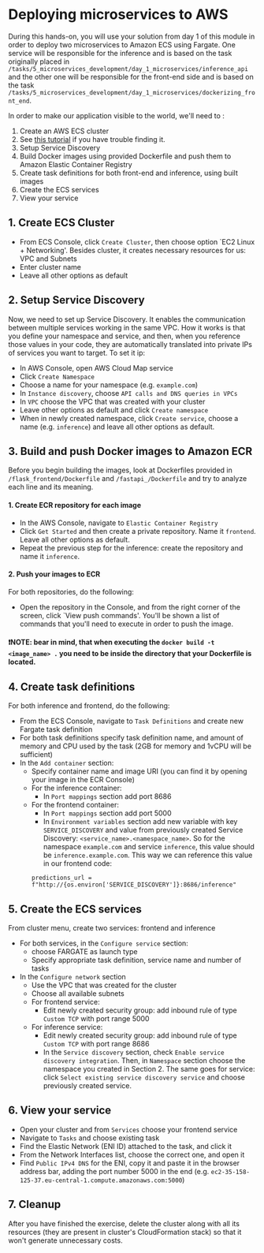 # Deploying microservices to AWS

During this hands-on, you will use your solution from day 1 of this module in order to
deploy two microservices to Amazon ECS using Fargate. One service will be responsible for the inference and is based on
the task originally placed in `/tasks/5_microservices_development/day_1_microservices/inference_api`
and the other one will be responsible for the front-end side and is based on the task `/tasks/5_microservices_development/day_1_microservices/dockerizing_front_end`.


In order to make our application visible to the world, we'll need to :
1. Create an AWS ECS cluster
1. See [this tutorial](https://linuxhint.com/create-ecs-cluster-aws/) if you have trouble finding it.
2. Setup Service Discovery
3. Build Docker images using provided Dockerfile and push them to Amazon Elastic Container Registry
4. Create task definitions for both front-end and inference, using built images
5. Create the ECS services
6. View your service


## 1. Create ECS Cluster
- From ECS Console, click `Create Cluster`, then choose option `EC2 Linux + Networking'. Besides cluster,
it creates necessary resources for us: VPC and Subnets
- Enter cluster name
- Leave all other options as default

## 2. Setup Service Discovery
Now, we need to set up Service Discovery. It enables the communication between multiple services working in the same VPC.
How it works is that you define your namespace and service, and then, when you reference those values in your code,
they are automatically translated into private IPs of services you want to target.
To set it ip:
- In AWS Console, open AWS Cloud Map service
- Click `Create Namespace`
- Choose a name for your namespace (e.g. `example.com`)
- In `Instance discovery`, choose `API calls and DNS queries in VPCs`
- In `VPC` choose the VPC that was created with your cluster
- Leave other options as default and click `Create namespace`
- When in newly created namespace, click `Create service`, choose a name (e.g. `inference`) and leave all other options as default.

## 3. Build and push Docker images to Amazon ECR
Before you begin building the images, look at Dockerfiles provided in `/flask_frontend/Dockerfile` and `/fastapi_/Dockerfile` and try to analyze each line and its meaning.

#### 1. Create ECR repository for each image
- In the AWS Console, navigate to `Elastic Container Registry`
- Click `Get Started` and then create a private repository. Name it `frontend`. Leave all other options as default.
- Repeat the previous step for the inference: create the repository and name it `inference`.
#### 2. Push your images to ECR
For both repositories, do the following:
- Open the repository in the Console, and from the right corner of the screen, click `View push commands'. You'll be
shown a list of commands that you'll need to execute in order to push the image.

#### ❗️NOTE: bear in mind, that when executing the `docker build -t <image_name> .` you need to be inside the directory that your Dockerfile is located.

## 4. Create task definitions
For both inference and frontend, do the following:
- From the ECS Console, navigate to `Task Definitions` and create new Fargate task definition
- For both task definitions specify task definition name, and amount of memory and CPU used by the task
(2GB for memory and 1vCPU will be sufficient)
- In the `Add container` section:
  - Specify container name and image URI (you can find it by opening your image in the ECR Console)
  - For the inference container:
    - In `Port mappings` section add port 8686
  - For the frontend container:
    - In `Port mappings` section add port 5000
    - In `Environment variables` section add new variable with key `SERVICE_DISCOVERY` and value from previously created
    Service Discovery: `<service_name>.<namespace_name>`. So for the namespace `example.com` and service `inference`,
    this value should be `inference.example.com`. This way we can reference this value in our frontend code:
    ```python3
    predictions_url = f"http://{os.environ['SERVICE_DISCOVERY']}:8686/inference"
    ```

## 5. Create the ECS services
From cluster menu, create two services: frontend and inference
- For both services, in the `Configure service` section:
  - choose FARGATE as launch type
  - Specify appropriate task definition, service name and number of tasks
- In the `Configure network` section
  - Use the VPC that was created for the cluster
  - Choose all available subnets
  - For frontend service:
    - Edit newly created security group: add inbound rule of type `Custom TCP` with port range 5000
  - For inference service:
    - Edit newly created security group: add inbound rule of type `Custom TCP` with port range 8686
    - In the `Service discovery` section, check `Enable service discovery integration`. Then, in `Namespace` section choose
    the namespace you created in Section 2. The same goes for service: click `Select existing service discovery service`
    and choose previously created service.

## 6. View your service

- Open your cluster and from `Services` choose your frontend service
- Navigate to `Tasks` and choose existing task
- Find the Elastic Network (ENI ID) attached to the task, and click it
- From the Network Interfaces list, choose the correct one, and open it
- Find `Public IPv4 DNS` for the ENI, copy it and paste it in the browser address bar, adding the port number 5000 in the end
  (e.g. `ec2-35-158-125-37.eu-central-1.compute.amazonaws.com:5000`)

## 7. Cleanup

After you have finished the exercise, delete the cluster along with all its resources
(they are present in cluster's CloudFormation stack) so that it won't generate unnecessary costs.
